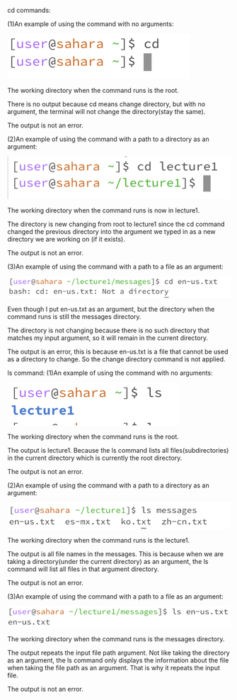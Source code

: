 cd commands:

  (1)An example of using the command with no arguments:

  ![Image](cd1.png)

  The working directory when the command runs is the root.
  
  There is no output because cd means change directory, but with no argument, the terminal will not change the directory(stay the same).

  The output is not an error.

  (2)An example of using the command with a path to a directory as an argument:

  ![Image](cd2.png)

  The working directory when the command runs is now in lecture1.

  The directory is new changing from root to lecture1 since the cd command changed the previous directory into the argument we typed in as a new   directory we are working on (if it exists).

  The output is not an error.

  (3)An example of using the command with a path to a file as an argument:

  ![Image](cd3.png)

  Even though I put en-us.txt as an argument, but the directory when the command runs is still the messages directory.

  The directory is not changing because there is no such directory that matches my input argument, so it will remain in the current directory.

  The output is an error, this is because en-us.txt is a file that cannot be used as a directory to change. So the change directory command is     not applied.

ls command:
  (1)An example of using the command with no arguments:

  ![Image](ls1.png)

  The working directory when the command runs is the root.

  The output is lecture1. Because the ls command lists all files(subdirectories) in the current directory which is currently the root directory.

  The output is not an error.

  (2)An example of using the command with a path to a directory as an argument:

  ![Image](ls2.png)

  The working directory when the command runs is the lecture1.

  The output is all file names in the messages. This is because when we are taking a directory(under the current directory) as an argument, the    ls command will list all files in that argument directory.

  The output is not an error.

  (3)An example of using the command with a path to a file as an argument:

  ![Image](ls3.png)

  The working directory when the command runs is the messages directory.

  The output repeats the input file path argument. Not like taking the directory as an argument, the ls command only displays the information      about the file when taking the file path as an argument. That is why it repeats the input file.

  The output is not an error.

